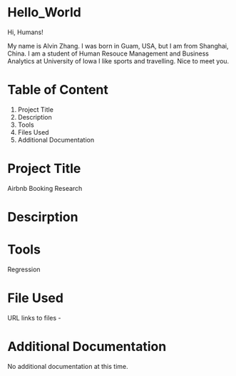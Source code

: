 # Hello_World

Hi, Humans!

My name is Alvin Zhang. I was born in Guam, USA, but I am from Shanghai, China. 
I am a student of Human Resouce Management and Business Analytics at University of Iowa
I like sports and travelling. 
Nice to meet you.

# **Table of Content**
1. Project Title
2. Description
3. Tools
4. Files Used
5. Additional Documentation

# Project Title
Airbnb Booking Research

# Descirption

# Tools
Regression 
# File Used
URL links to files - 
# Additional Documentation
No additional documentation at this time.
